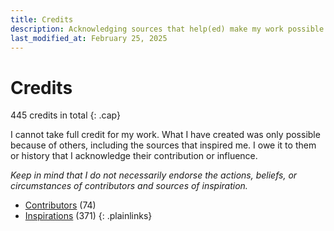 ```yaml
---
title: Credits
description: Acknowledging sources that help(ed) make my work possible
last_modified_at: February 25, 2025
---
```


# Credits
445 credits in total
{: .cap}

I cannot take full credit for my work. What I have created was only possible because of others, including the sources that inspired me. I owe it to them or history that I acknowledge their contribution or influence.

*Keep in mind that I do not necessarily endorse the actions, beliefs, or circumstances of contributors and sources of inspiration.*

- [Contributors](/credits/contributors/) (74)
- [Inspirations](/credits/inspirations/) (371)
{: .plainlinks}